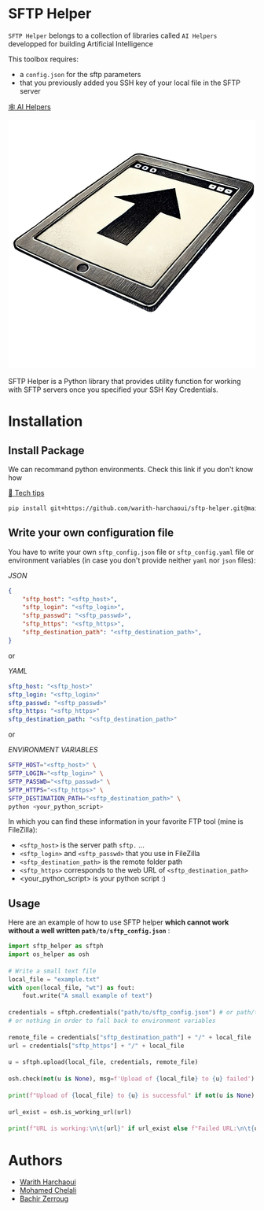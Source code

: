 # SFTP Helper

`SFTP Helper` belongs to a collection of libraries called `AI Helpers` developped for building Artificial Intelligence

This toolbox requires:
  - a `config.json` for the sftp parameters
  - that you previously added you SSH key of your local file in the SFTP server

[🕸️ AI Helpers](https://harchaoui.org/warith/ai-helpers)

[![logo](logo.png)](https://harchaoui.org/warith/ai-helpers)

SFTP Helper is a Python library that provides utility function for working with SFTP servers once you specified your SSH Key Credentials.

# Installation

## Install Package

We can recommand python environments. Check this link if you don't know how

[🥸 Tech tips](https://harchaoui.org/warith/4ml/#install)


```bash
pip install git+https://github.com/warith-harchaoui/sftp-helper.git@main
```

## Write your own configuration file

You have to write your own `sftp_config.json` file or `sftp_config.yaml` file or environment variables (in case you don't provide neither `yaml` nor `json` files):

_JSON_
```json
{
    "sftp_host": "<sftp_host>",
    "sftp_login": "<sftp_login>",
    "sftp_passwd": "<sftp_passwd>",
    "sftp_https": "<sftp_https>",
    "sftp_destination_path": "<sftp_destination_path>",
}
```
or

_YAML_
```yaml
sftp_host: "<sftp_host>"
sftp_login: "<sftp_login>"
sftp_passwd: "<sftp_passwd>"
sftp_https: "<sftp_https>"
sftp_destination_path: "<sftp_destination_path>"
```
or

_ENVIRONMENT VARIABLES_
```bash
SFTP_HOST="<sftp_host>" \
SFTP_LOGIN="<sftp_login>" \
SFTP_PASSWD="<sftp_passwd>" \
SFTP_HTTPS="<sftp_https>" \
SFTP_DESTINATION_PATH="<sftp_destination_path>" \
python <your_python_script>
```

In which you can find these information in your favorite FTP tool (mine is FileZilla):
  + `<sftp_host>` is the server path `sftp.` ...
  + `<sftp_login>` and `<sftp_passwd>` that you use in FileZilla
  + `<sftp_destination_path>` is the remote folder path
  + `<sftp_https>` corresponds to the web URL of `<sftp_destination_path>`
  + <your_python_script> is your python script :)

## Usage

Here are an example of how to use SFTP helper **which cannot work without a well written `path/to/sftp_config.json`** :
```python
import sftp_helper as sftph
import os_helper as osh

# Write a small text file
local_file = "example.txt"
with open(local_file, "wt") as fout:
    fout.write("A small example of text")

credentials = sftph.credentials("path/to/sftp_config.json") # or path/to/sftp_config.yaml
# or nothing in order to fall back to environment variables

remote_file = credentials["sftp_destination_path"] + "/" + local_file
url = credentials["sftp_https"] + "/" + local_file

u = sftph.upload(local_file, credentials, remote_file)

osh.check(not(u is None), msg=f'Upload of {local_file} to {u} failed')

print(f"Upload of {local_file} to {u} is successful" if not(u is None) else f"Failed upload of {local_file} to {u}")

url_exist = osh.is_working_url(url)

print(f"URL is working:\n\t{url}" if url_exist else f"Failed URL:\n\t{url}")

```

# Authors
 - [Warith Harchaoui](https://harchaoui.org/warith)
 - [Mohamed Chelali](https://mchelali.github.io)
 - [Bachir Zerroug](https://www.linkedin.com/in/bachirzerroug)


